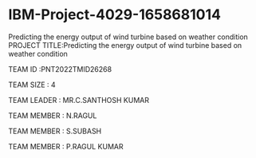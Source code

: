 # IBM-Project-4029-1658681014
Predicting the energy output of wind turbine based on weather condition
PROJECT TITLE:Predicting the energy output of wind turbine based on weather condition

TEAM ID :PNT2022TMID26268

TEAM SIZE : 4

TEAM LEADER : MR.C.SANTHOSH KUMAR

TEAM MEMBER : N.RAGUL

TEAM MEMBER : S.SUBASH

TEAM MEMBER : P.RAGUL KUMAR
